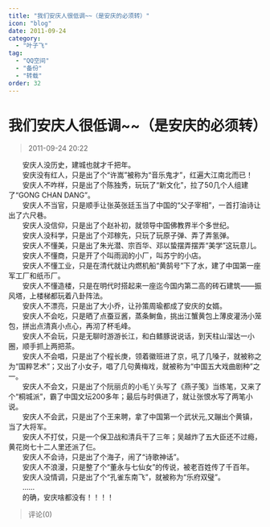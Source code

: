 ```yaml
---
title: "我们安庆人很低调~~（是安庆的必须转）"
icon: "blog"
date: 2011-09-24
category:
  - "叶子飞"
tag:
  - "QQ空间"
  - "备份"
  - "转载"
order: 32
---
```

# 我们安庆人很低调~~（是安庆的必须转）
> 2011-09-24 20:22


　　安庆人没历史，建城也就才千把年。  
　　安庆没有红人，只是出了个“许嵩”被称为“音乐鬼才”，红遍大江南北而已！  
　　安庆人不咋样，只是出了个陈独秀，玩玩了“新文化”，拉了50几个人组建了“GONG CHAN DANG”。  
　　安庆人不当官，只是顺手让张英张廷玉当了中国的“父子宰相”，一首打油诗让出了六尺巷。  
　　安庆人没信仰，只是出了个赵补初，就领导中国佛教界半个多世纪。  
　　安庆人没科学，只是出了个邓稼先，只玩了玩原子弹、弄了弄氢弹。  
　　安庆人不懂美，只是出了朱光潜、宗百华、邓以蛰摆弄摆弄“美学”这玩意儿。  
　　安庆人不懂商，只是开了个叫雨润的小厂，叫苏宁的小店。  
　　安庆人不懂工业，只是在清代就让内燃机船“黄鹄号”下了水，建了中国第一座军工厂和纸币厂。  
　　安庆人不懂造楼，只是在明代时搭起来一座迄今国内第二高的砖石建筑——振风塔，上楼梯都玩着八卦阵法。  
　　安庆人不漂亮，只是出了大小乔，让孙策周瑜都成了安庆的女婿。  
　　安庆人不会吃，只是晒了点蚕豆酱，蒸条鲥鱼，挑出江蟹黄包上薄皮灌汤小笼包，拼出点清真小点心，再沏了杯毛峰。  
　　安庆人不会玩，只是无聊时游游长江，和白鳍豚说说话，到天柱山溜达一小圈，顺手抓上两把茶。  
　　安庆人不会唱，只是出了个程长庚，领着徽班进了京，吼了几嗓子，就被称之为“国粹艺术”；又出了小女子，唱了几句黄梅戏，就被称为“中国五大戏曲剧种”之一。  
　　安庆人不会文，只是出了个阮丽贞的小毛丫头写了《燕子笺》当练笔，又来了个“桐城派”，霸了中国文坛200多年；最后与时俱进了，就让张恨水写了两笔小说。  
　　安庆人不会武，只是出了个王来聘，拿了中国第一个武状元,又蹦出个黄镇，当了大将军。  
　　安庆人不打仗，只是一个保卫战和清兵干了三年；吴越炸了五大臣还不过瘾，黄花岗七十二人里还派了仨。  
　　安庆人不会诗，只是出了个海子，闹了“诗歌神话”。  
　　安庆人不浪漫，只是整了个“董永与七仙女”的传说，被老百姓传了千百年。  
　　安庆人没情调，只是出了个“孔雀东南飞”，就被称为“乐府双璧”。  
　　……  
　　的确，安庆啥都没有！！！！
> 评论(0)


